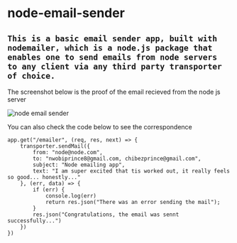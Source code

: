 # node-email-sender

## ``This is a basic email sender app, built with nodemailer, which is a node.js package that enables one to send emails from node servers to any client via any third party transporter of choice.``

The screenshot below is the proof of the email recieved from the node js server

![node email sender](https://user-images.githubusercontent.com/78439079/179323068-d1b807c6-2c82-42d6-a018-94eb3cb83ccd.png)

You can also check the code below to see the correspondence

```
app.get("/emailer", (req, res, next) => {
    transporter.sendMail({
        from: "node@node.com",
        to: "nwobiprince8@gmail.com, chibezprince@gmail.com",
        subject: "Node emailing app",
        text: "I am super excited that tis worked out, it really feels so good... honestly..."
    }, (err, data) => {
        if (err) {
            console.log(err)
            return res.json("There was an error sending the mail");
        }
        res.json("Congratulations, the email was sennt successfully...")
    })
})
```
